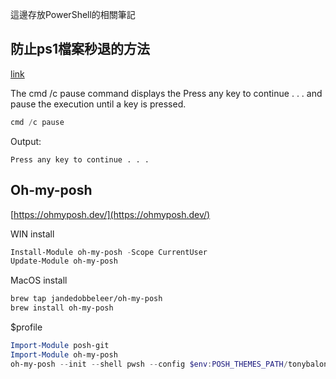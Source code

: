 這邊存放PowerShell的相關筆記



## 防止ps1檔案秒退的方法

[link](https://www.delftstack.com/howto/powershell/powershell-press-any-key-to-continue/#:~:text=Use%20timeout%20to%20Enable%20the%20press%20any%20key,%2Ft%20option%20to%20specify%20the%20time%20in%20seconds.)

The cmd /c pause command displays the Press any key to continue . . . and pause the execution until a key is pressed.

```PowerShell
cmd /c pause
```

Output:
```
Press any key to continue . . .
```

## Oh-my-posh

[https://ohmyposh.dev/](https://ohmyposh.dev/)

WIN install
```PowerShell
Install-Module oh-my-posh -Scope CurrentUser
Update-Module oh-my-posh 
```


MacOS install
```zsh
brew tap jandedobbeleer/oh-my-posh
brew install oh-my-posh
```

$profile
```PowerShell
Import-Module posh-git
Import-Module oh-my-posh
oh-my-posh --init --shell pwsh --config $env:POSH_THEMES_PATH/tonybaloney.omp.json | Invoke-Expression
```
